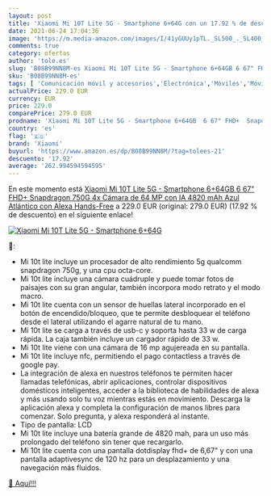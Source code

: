 ```yaml
---
layout: post
title: 'Xiaomi Mi 10T Lite 5G - Smartphone 6+64G con un 17.92 % de descuento'
date: 2021-06-24 17:04:36
image: 'https://m.media-amazon.com/images/I/41yGUUy1pTL._SL500_._SL400_.jpg'
comments: true
category: ofertas
author: 'tole.es'
slug: 'B08B99NN8M-es Xiaomi Mi 10T Lite 5G - Smartphone 6+64GB 6 67" FHD+...'
sku: 'B08B99NN8M-es'
tags: [ 'Comunicación móvil y accesorios','Electrónica','Móviles','Móviles y smartphones libres','alexa','xiaomi', ]
actualPrice: 229.0 EUR
currency: EUR
price: 229.0
comparePrice: 279.0 EUR
prodname: 'Xiaomi Mi 10T Lite 5G - Smartphone 6+64GB  6 67" FHD+  Snapdragon 750G  4x Cámara de 64 MP con IA  4820 mAh  Azul Atlántico  con Alexa Hands-Free'
country: 'es'
flag: '🇪🇸'
brand: 'Xiaomi'
buyurl: 'https://www.amazon.es/dp/B08B99NN8M/?tag=tolees-21'
descuento: '17.92'
average: '262.994594594595'
---
```


En este momento está [Xiaomi Mi 10T Lite 5G - Smartphone 6+64GB  6 67" FHD+  Snapdragon 750G  4x Cámara de 64 MP con IA  4820 mAh  Azul Atlántico  con Alexa Hands-Free](https://www.amazon.es/dp/B08B99NN8M/?tag=tolees-21) a 229.0 EUR (original: 279.0 EUR) (17.92 %  de descuento) en el siguiente enlace!

[![Xiaomi Mi 10T Lite 5G - Smartphone 6+64G](https://m.media-amazon.com/images/I/41yGUUy1pTL._SL500_._SL400_.jpg)](https://www.amazon.es/dp/B08B99NN8M/?tag=tolees-21)

🔎:

- Mi 10t lite incluye un procesador de alto rendimiento 5g qualcomm snapdragon 750g, y una cpu octa-core.
- Mi 10t lite incluye una cámara cuádruple y puede tomar fotos de paisajes con su gran angular, también incorpora modo retrato y el modo macro.
- Mi 10t lite cuenta con un sensor de huellas lateral incorporado en el botón de encendido/bloqueo, que te permite desbloquear el teléfono desde el lateral utilizando el agarre natural de tu mano.
- Mi 10t lite se carga a través de usb-c y soporta hasta 33 w de carga rápida. La caja también incluye un cargador rápido de 33 w.
- Mi 10t lite viene con una cámara de 16 mp agujereada en su pantalla.
- Mi 10t lite incluye nfc, permitiendo el pago contactless a través de google pay.
- La integración de alexa en nuestros teléfonos te permiten hacer llamadas telefónicas, abrir aplicaciones, controlar dispositivos domésticos inteligentes, acceder a la biblioteca de habilidades de alexa y más usando solo tu voz mientras estás en movimiento. Descarga la aplicación alexa y completa la configuración de manos libres para comenzar. Solo pregunta, y alexa responderá al instante.
- Tipo de pantalla: LCD
- Mi 10t lite incluye una batería grande de 4820 mah, para un uso más prolongado del teléfono sin tener que recargarlo.
- Mi 10t lite cuenta con una pantalla dotdisplay fhd+ de 6,67" y con una pantalla adaptivesync de 120 hz para un desplazamiento y una navegación más fluidos.

[🛒 Aquí!!!](https://www.amazon.es/dp/B08B99NN8M/?tag=tolees-21)
